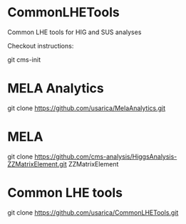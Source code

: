 # CommonLHETools
Common LHE tools for HIG and SUS analyses

Checkout instructions:

git cms-init

# MELA Analytics
git clone https://github.com/usarica/MelaAnalytics.git

# MELA
git clone https://github.com/cms-analysis/HiggsAnalysis-ZZMatrixElement.git ZZMatrixElement

# Common LHE tools
git clone https://github.com/usarica/CommonLHETools.git
